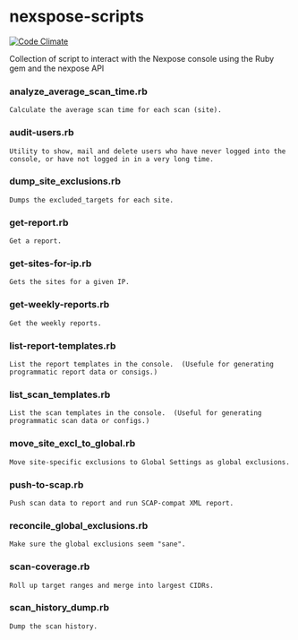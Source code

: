 # nexspose-scripts
[![Code Climate](https://codeclimate.com/github/d4t4king/nexpose-scripts/badges/gpa.svg)](https://codeclimate.com/github/d4t4king/nexpose-scripts)

Collection of script to interact with the Nexpose console using the Ruby gem and the nexpose API

### analyze_average_scan_time.rb
	Calculate the average scan time for each scan (site).

### audit-users.rb
	Utility to show, mail and delete users who have never logged into the console, or have not logged in in a very long time.

### dump_site_exclusions.rb
	Dumps the excluded_targets for each site.

### get-report.rb
	Get a report.

### get-sites-for-ip.rb
	Gets the sites for a given IP.

### get-weekly-reports.rb
	Get the weekly reports.

### list-report-templates.rb
	List the report templates in the console.  (Usefule for generating programmatic report data or consigs.)

### list_scan_templates.rb
	List the scan templates in the console.  (Useful for generating programmatic scan data or configs.)

### move_site_excl_to_global.rb
	Move site-specific exclusions to Global Settings as global exclusions.

### push-to-scap.rb
	Push scan data to report and run SCAP-compat XML report.

### reconcile_global_exclusions.rb
	Make sure the global exclusions seem "sane".

### scan-coverage.rb
	Roll up target ranges and merge into largest CIDRs.

### scan_history_dump.rb
	Dump the scan history.
